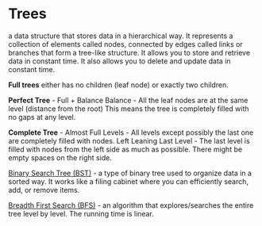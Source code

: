 # Trees

a data structure that stores data in a hierarchical way. It represents a collection of elements called nodes, connected by edges called links or branches that form a tree-like structure. It allows you to store and retrieve data in constant time. It also allows you to delete and update data in constant time.

**Full trees** either has no children (leaf node) or exactly two children. 

**Perfect Tree** - Full + Balance 
Balance - All the leaf nodes are at the same level (distance from the root) This means the tree is completely filled with no gaps at any level. 


**Complete Tree** - 
Almost Full Levels - All levels except possibly the last one are completely filled with nodes.
Left Leaning Last Level - The last level is filled with nodes from the left side as much as possible. There might be empty spaces on the right side. 

[Binary Search Tree (BST)](<Binary Search Tree>) - a type of binary tree used to organize data in a sorted way. It works like a filing cabinet where you can efficiently search, add, or remove items.

[Breadth First Search (BFS)](<Breadth First Search>) - an algorithm that explores/searches the entire tree level by level. The running time is linear.